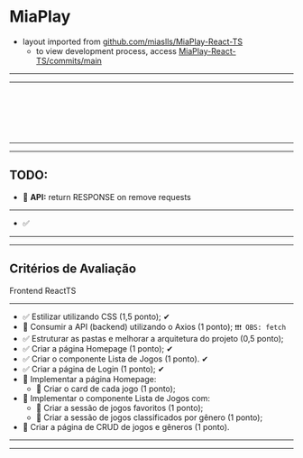 # MiaPlay

- layout imported from [github.com/miaslls/MiaPlay-React-TS](https://github.com/miaslls/MiaPlay-React-TS)
  - to view development process, access [MiaPlay-React-TS/commits/main](https://github.com/miaslls/MiaPlay-React-TS/commits/main)

---

---

&ensp;

&ensp;

&ensp;

---

---

## **TODO:**

- 🔳 **API:** return RESPONSE on remove requests

---

- ✅

---

---

## **Critérios de Avaliação**

Frontend ReactTS

---

- ✅ Estilizar utilizando CSS (1,5 ponto); ✔
- 🔳 Consumir a API (backend) utilizando o Axios (1 ponto); `❗❗❗ OBS: fetch`
- ✅ Estruturar as pastas e melhorar a arquitetura do projeto (0,5 ponto);
- ✅ Criar a página Homepage (1 ponto); ✔
- ✅ Criar o componente Lista de Jogos (1 ponto). ✔
- ✅ Criar a página de Login (1 ponto); ✔
- 🔳 Implementar a página Homepage:
  - 🔳 Criar o card de cada jogo (1 ponto);
- 🔳 Implementar o componente Lista de Jogos com:
  - 🔳 Criar a sessão de jogos favoritos (1 ponto);
  - 🔳 Criar a sessão de jogos classificados por gênero (1 ponto);
- 🔳 Criar a página de CRUD de jogos e gêneros (1 ponto).

---

---
